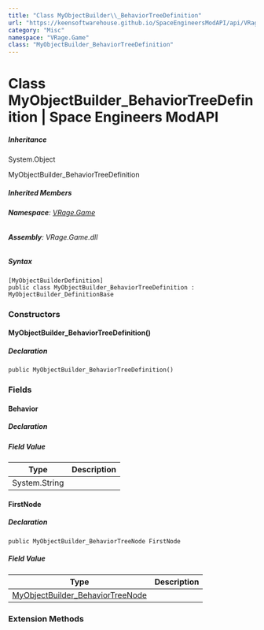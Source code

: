 ```yaml
---
title: "Class MyObjectBuilder\\_BehaviorTreeDefinition"
url: "https://keensoftwarehouse.github.io/SpaceEngineersModAPI/api/VRage.Game.MyObjectBuilder_BehaviorTreeDefinition.html"
category: "Misc"
namespace: "VRage.Game"
class: "MyObjectBuilder_BehaviorTreeDefinition"
---
```


# Class MyObjectBuilder\_BehaviorTreeDefinition | Space Engineers ModAPI

##### Inheritance

System.Object

MyObjectBuilder\_BehaviorTreeDefinition

##### Inherited Members

###### **Namespace**: [VRage.Game](https://keensoftwarehouse.github.io/SpaceEngineersModAPI/api/VRage.Game.html)

###### **Assembly**: VRage.Game.dll

##### Syntax

```
[MyObjectBuilderDefinition]
public class MyObjectBuilder_BehaviorTreeDefinition : MyObjectBuilder_DefinitionBase
```

### Constructors

#### MyObjectBuilder\_BehaviorTreeDefinition()

##### Declaration

```
public MyObjectBuilder_BehaviorTreeDefinition()
```

### Fields

#### Behavior

##### Declaration

##### Field Value

| Type | Description |
| --- | --- |
| System.String |     |

#### FirstNode

##### Declaration

```
public MyObjectBuilder_BehaviorTreeNode FirstNode
```

##### Field Value

| Type | Description |
| --- | --- |
| [MyObjectBuilder\_BehaviorTreeNode](https://keensoftwarehouse.github.io/SpaceEngineersModAPI/api/VRage.Game.MyObjectBuilder_BehaviorTreeNode.html) |     |

### Extension Methods